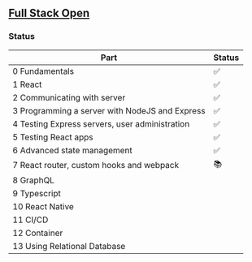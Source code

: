 ## [Full Stack Open](https://fullstackopen.com/en/)

### Status

| Part                                           | Status |
| ---------------------------------------------- | ------ |
| 0 Fundamentals                                 | ✅     |
| 1 React                                        | ✅     |
| 2 Communicating with server                    | ✅     |
| 3 Programming a server with NodeJS and Express | ✅     |
| 4 Testing Express servers, user administration | ✅     |
| 5 Testing React apps                           | ✅     |
| 6 Advanced state management                    | ✅     |
| 7 React router, custom hooks and webpack       | 📚     |
| 8 GraphQL                                      |        |
| 9 Typescript                                   |        |
| 10 React Native                                |        |
| 11 CI/CD                                       |        |
| 12 Container                                   |        |
| 13 Using Relational Database                   |        |
